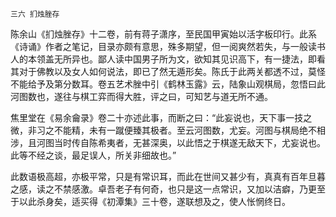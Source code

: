     三六 扪烛脞存 

   陈余山《扪烛脞存》十二卷，前有蒋子潇序，至民国甲寅始以活字板印行。此系《诗诵》作者之笔记，目录亦颇有意思，殊多期望，但一阅爽然若失，与一般读书人的本领盖无所异也。鄙人读中国男子所为文，欲知其见识高下，有一捷法，即看其对于佛教以及女人如何说法，即已了然无遁形矣。陈氏于此两关都透不过，莫怪不能给予及第分数耳。卷五艺术脞中引《鹤林玉露》云，陆象山观棋局，忽悟曰此河图数也，遂往与棋工弈而得大胜，评之曰，可知艺与道无所不通。

   焦里堂在《易余龠录》卷二十亦述此事，而断之曰：“此妄说也，天下事一技之微，非习之不能精，未有一蹴便臻其极者。至云河图数，尤妄。河图与棋局绝不相涉，且河图当时传自陈希夷者，无甚深奥，以此悟之于棋遂无敌天下，尤妄说也。此等不经之谈，最足误人，所关非细故也。”

   此数语极高超，亦极平常，只是有常识耳，而此在世间又甚少有，真真有百年旦暮之感，读之不禁感激。卓吾老子有何奇，也只是这一点常识，又加以洁癖，乃更至于以此杀身矣，适买得《初潭集》三十卷，遂联想及之，使人怅惘终日。

